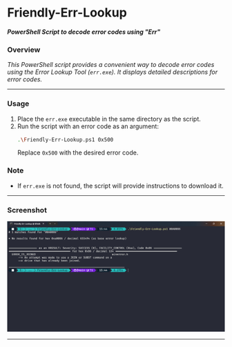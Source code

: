 # Friendly-Err-Lookup

**_PowerShell Script to decode error codes using "Err"_**

### Overview

_This PowerShell script provides a convenient way to decode error codes using the Error Lookup Tool (`err.exe`). It displays detailed descriptions for error codes._

---

### Usage

1. Place the `err.exe` executable in the same directory as the script.
2. Run the script with an error code as an argument:
   ```bash
   .\Friendly-Err-Lookup.ps1 0x500
   ```
   Replace `0x500` with the desired error code.

### Note

- If `err.exe` is not found, the script will provide instructions to download it.

---

### Screenshot

![screenshot](./screenshot.png)

---

